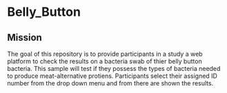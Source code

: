 # Belly_Button

## Mission
The goal of this repository is to provide participants in a study a web platform to check the results on a bacteria swab of thier belly button bacteria. This sample
will test if they possess the types of bacteria needed to produce meat-alternative protiens. Participants select their assigned ID number from the drop down menu and
from there are shown the results.
